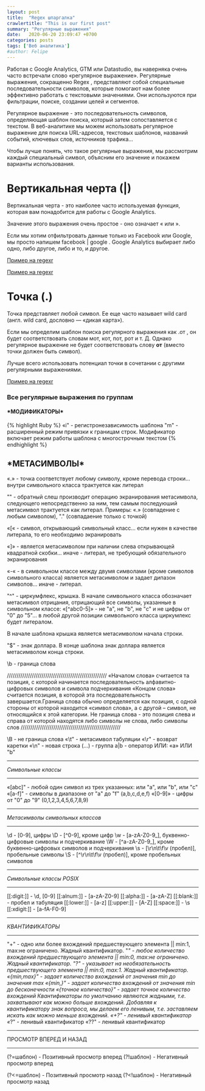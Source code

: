 ```yaml
---
layout: post
title:  "Regex шпаргалка"
crawlertitle: "This is our first post"
summary: "Регулярные выражения"
date:   2020-06-20 23:09:47 +0700
categories: posts
tags: ['Веб аналитика']
#author: Felipe
---
```



Работая с Google Analytics, GTM или Datastudio, вы наверняка очень часто встречали слово «регулярное выражение». Регулярные выражения, сокращенно Regex , представляют собой специальные последовательности символов, которые помогают нам более эффективно работать с текстовыми значениями. Они используются при фильтрации, поиске, создании целей и сегментов.

Регулярное выражение - это последовательность символов, определяющая шаблон поиска, который затем сопоставляется с текстом. В веб-аналитике мы можем использовать регулярное выражение для поиска URL-адресов, текстовых шаблонов, названий событий, ключевых слов, источников трафика...

Чтобы лучше понять, что такое регулярные выражения, мы рассмотрим каждый специальный символ, объясним его значение и покажем варианты использования.


# Вертикальная черта (\|)

Вертикальная черта - это наиболее часто используемая функция, которая вам понадобится для работы с Google Analytics. 

Значение этого выражения очень простое - оно означает « или ».

Если мы хотим отфильтровать данные только из Facebook или Google, мы просто напишем facebook \| google . Google Analytics выбирает либо одно, либо другое, либо и то, и другое.

[Пример на regexr](regexr.com/5g271)

<a href='regexr.com/5g271'>Пример на regexr</a>

# Точка (.)
Точка представляет любой символ. Ее еще часто называет wild card (англ. wild card, дословно — «дикая карта»).

Если мы определим шаблон поиска регулярного выражения как .от , он будет соответствовать словам мот, кот, пот, рот и т. Д. Однако регулярное выражение не будет соответствовать слову <b>от</b> (вместо точки должен быть символ).

Лучше всего использовать потенциал точки в сочетании с другими регулярными выражениями.

[Пример на regexr](regexr.com/5g26f)

 
### Все регулярные выражения по группам

#### \*МОДИФИКАТОРЫ\*

{% highlight Ruby %}
«i" - регистронезависимость шаблона
"m" - расширенный режим привязки к границам строк. Модификатор включает режим работы шаблона с многострочным текстом
{% endhighlight %}

## \*МЕТАСИМВОЛЫ\*


«.» - точка соответствует любому символу, кроме перевода строки... внутри символьного класса трактуется как литерал

"\" - обратный слеш производит операцию экранирования метасимвола, следующего непосредственно за ним, тем самым последуюший метасимвол трактуется как литерал. Примеры: «.» (совпадение с любым символом), "\." (совпадаение только с точкой)

«[« - символ, открывающий символьный класс... если нужен в качестве литерала, то его необходимо экранировать

«]» - является метасимволом при наличии слева открывающей квадратной скобки... иначе - литерал, не требующий обязательного экранирования

«-« - в символьном классе между двумя символами (кроме символов символьного класса) является метасимволом и задает дипазон символов... иначе - литерал.

"^" - циркумфлекс, крышка. В начале символьного класса обозначает метасимвол отрицания, отрицающий все символы, указанные в символьном классе: «[^abc0-5]» - не "a", не "b", не "c" и не цифры от "0" до "5"... в любой другой позиции символьного класса циркумлекс будет литералом.

В начале шаблона крышка является метасимволом начала строки.

"$" - знак доллара. В конце шаблона знак доллара является метасимволом конца строки.

\b - граница слова

////////////////////////////////////////////////////
«Началом слова» считается та позиция, с которой начинается последовательность алфавитно-цифровых символов и символа подчеркивания
«Концом слова» считается позиция, в которой эта последовательность завершается.Граница слова обычно определяется как позиция, с одной стороны от которой находится «символ слова», а с другой – символ, не относящийся к этой категории.
Не граница слова - это позиция слева и справа от которой находятся либо символы не слова, либо символы слов
////////////////////////////////////////////////////

\B - не граница слова
«\t" - метасимвол табуляции
«\r" - возврат каретки
«\n" - новая строка
(…) - группа
a|b - оператор ИЛИ: «a» ИЛИ "b"

************************
*Символьные классы*
************************

«[abc]" - любой один символ из трех указанных: или "a", или "b", или "c"
«[a-f]" - символы в диапазоне от "a" до "f" (a,b,c,d,e,f)
«[0-9]» - цифры от "0" до "9" (0,1,2,3,4,5,6,7,8,9)

*************************************
*Метасимволы символьных классов*
*************************************

\d - [0-9], цифры
\D - [^0-9], кроме цифр
\w - [a-zA-Z0-9_], буквенно-цифровые символы и подчеркивание
\W - [^a-zA-Z0-9_], кроме буквенно-цифровых символов и подчеркивания
\s - [\r\n\t\f\v (пробел)], пробельные символы
\S - [^\r\n\t\f\v (пробел)], кроме пробельных символов

******************************
*Символьные классы POSIX*
******************************

[[:digit:]] - \d, [0-9]
[[:alnum:]] - [a-zA-Z0-9]
[[:alpha:]] - [a-zA-Z]
[[:blank:]] - пробел и табуляция
[[:lower:]] - [a-z]
[[:upper:]] - [A-Z]
[[:space:]] - \s
[[:xdigit:]] - [a-fA-F0-9]

************************
*КВАНТИФИКАТОРЫ*
************************

"+" - одно или более вхождений предшествующего элемента || min:1, max:не ограничено. Жадный квантификатор.
"*" - любое количество вхождений предшествующего элемента || min:0, max:не ограничено. Жадный квантификатор.
"?" - указывает на необязательность предшествующего элемента || min:0, max:1. Жадный квантификатор.
«{min,max}" - задает количество вхождений от значения min до значения max
«{min,}" - задает количество вхождений от значения min до бесконечности
«{точное количество}" - задает точное количество вхождений
Квантификаторы по умолчанию являются жадными, т.е. захватывают как можно больше вхождений. Добавляя к квантификатору знак вопроса, мы делаем его ленивым, т.е. заставляем искать как можно меньше вхождений.
«+?" - ленивый квантификатор
«*?" - ленивый квантификатор
«??" - ленивый квантификатор

***************************************
ПРОСМОТР ВПЕРЕД И НАЗАД
***************************************

(?=шаблон) - Позитивный просмотр вперед
(?!шаблон) - Негативный просмотр вперед 

(?<=шаблон) - Позитивный просмотр назад
(?<!шаблон) - Негативный просмотр назад
